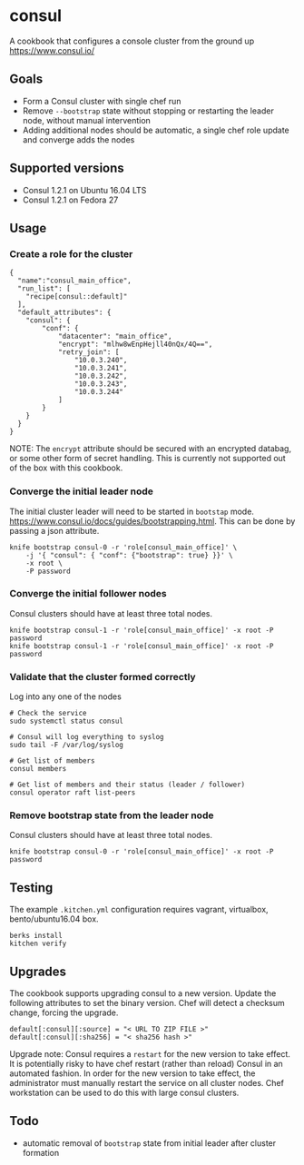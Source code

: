 # consul
A cookbook that configures a console cluster from the ground up
https://www.consul.io/


## Goals
- Form a Consul cluster with single chef run
- Remove `--bootstrap` state without stopping or restarting the leader node, without manual intervention
- Adding additional nodes should be automatic, a single chef role update and converge adds the nodes


## Supported versions
- Consul 1.2.1 on Ubuntu 16.04 LTS
- Consul 1.2.1 on Fedora 27


## Usage
### Create a role for the cluster
```
{
  "name":"consul_main_office",
  "run_list": [
    "recipe[consul::default]"
  ],
  "default_attributes": {
    "consul": {
        "conf": {
            "datacenter": "main_office",
            "encrypt": "mlhw8wEnpHejll40nQx/4Q==",
            "retry_join": [
                "10.0.3.240",
                "10.0.3.241",
                "10.0.3.242",
                "10.0.3.243",
                "10.0.3.244"
            ]
        }
    }
  }
}
```
NOTE: The `encrypt` attribute should be secured with an encrypted databag, or some other form
of secret handling. This is currently not supported out of the box with this cookbook.


### Converge the initial leader node
The initial cluster leader will need to be started in `bootstap` mode. https://www.consul.io/docs/guides/bootstrapping.html.
This can be done by passing a json attribute.
```
knife bootstrap consul-0 -r 'role[consul_main_office]' \
    -j '{ "consul": { "conf": {"bootstrap": true} }}' \
    -x root \
    -P password
```


### Converge the initial follower nodes
Consul clusters should have at least three total nodes.
```
knife bootstrap consul-1 -r 'role[consul_main_office]' -x root -P password
knife bootstrap consul-1 -r 'role[consul_main_office]' -x root -P password
```

### Validate that the cluster formed correctly
Log into any one of the nodes
```
# Check the service
sudo systemctl status consul

# Consul will log everything to syslog
sudo tail -F /var/log/syslog

# Get list of members
consul members  

# Get list of members and their status (leader / follower)
consul operator raft list-peers
```

### Remove bootstrap state from the leader node
Consul clusters should have at least three total nodes.
```
knife bootstrap consul-0 -r 'role[consul_main_office]' -x root -P password
```

## Testing
The example `.kitchen.yml` configuration requires vagrant, virtualbox, bento/ubuntu16.04 box.
```
berks install
kitchen verify
```

## Upgrades
The cookbook supports upgrading consul to a new version. Update the following attributes to set the binary version.
Chef will detect a checksum change, forcing the upgrade.
```
default[:consul][:source] = "< URL TO ZIP FILE >"
default[:consul][:sha256] = "< sha256 hash >"
```

Upgrade note: Consul requires a `restart` for the new version to take effect. It is potentially risky to have
chef restart (rather than reload) Consul in an automated fashion. In order for the new version to take effect,
the administrator must manually restart the service on all cluster nodes. Chef workstation can be used to do this
with large consul clusters.


## Todo
- automatic removal of `bootstrap` state from initial leader after cluster formation
